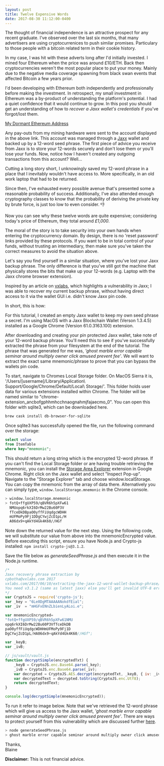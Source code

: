 ```yaml
---
layout: post
title: Twelve Expensive Words
date: 2017-08-30 11:12:00-0400
---
```


The thought of financial independence is an attractive prospect for any recent graduate. I've observed over the last six months, that many advertisers are using cryptocurrenices to push similar promises. Particulary to those people with a bitcoin related term in their cookie history.

In my case, I was hit with these adverts long after I'd initially invested. I mined four Ethereum when the price was around £10/ETH. Back then cryptocurrencies weren't the most popular place to put your money. Mainly due to the negative media coverage spawning from black swan events that affected Bitcoin a few years prior.

I'd been developing with Ethereum both independently and professionally before making the investment. In retrospect, my small investment in Ethereum was a by-product of understanding the platform's potential. I had a quiet confidence that it would continue to grow. In this post you should get an understanding of how to *recover a Jaxx wallet's credentials* if you've forgot/lost them.

[My Dormant Ethereum Address](https://etherscan.io/address/0x9393c36b0869f70c89d99be4b2a77f9fef710d59)

Any pay-outs from my mining hardware were sent to the account displayed in the above link. This account was managed through a [Jaxx](https://jaxx.io/) wallet and backed up by a 12-word seed phrase. The first piece of advice you receive from Jaxx is to store your 12-words securely and don't lose them or you'll lose your funds. Now, notice how I haven't created any outgoing transactions from this account? Well…

Cutting a long story short, I unknowingly saved my 12-word phrase in a place that I inevitably wouldn't have access to. More specifically, in an old work laptop that had to be returned.

Since then, I've exhausted every possible avenue that's presented some a reasonable probability of success. Additionally, I've also attended enough cryptography classes to know that the probability of deriving the private key by brute force, is just too low to even consider. 👎

Now you can see why these twelve words are quite expensive; considering today's price of Ethereum, they total around *£1,000*.

The moral of the story is to take security into your own hands when entering the cryptocurrency domain. By design, there is no 'reset password' links provided by these protocols. If you want to be in total control of your funds, without trusting an intermediary, then make sure you've taken the correct measures to avoid the situation above.

Let's say you find yourself in a similar situation, where you've lost your Jaxx backup phrase. The only difference is that you've still got the machine that physically stores the bits that make up your 12-words (e.g. Laptop with the Jaxx chrome browser extension). 

Inspired by an article on [vxlabs](https://vxlabs.com/2017/06/10/extracting-the-jaxx-12-word-wallet-backup-phrase/), which highlights a vulnerability in Jaxx; I was able to recover my current backup phrase, without having direct access to it via the wallet GUI i.e. didn't know Jaxx pin code.

In short, this is how:

For this tutorial, I created an empty Jaxx wallet to keep my own seed phrase a secret. I'm using MacOS with a Jaxx Blockchain Wallet (Verson  1.3.4.5) installed as a Google Chrome (Version 61.0.3163.100) extension.

After downloading and creating your pin protected Jaxx wallet, take note of your 12-word backup phrase. You'll need this to see if you've successfully extracted the phrase from your filesystem at the end of the tutorial. The phrase that was generated for me was, *'ghost marble error capable seminar around multiply owner click amused prevent fee'*. We will want to extract the exact same mnemonic/phrase to prove that you can bypass the wallets pin code.

To start, navigate to Chromes Local Storage folder. On MacOS Sierra it is, '/Users/[username]/Library/Application\ Support/Google/Chrome/Default/Local\ Storage/'. This folder holds user data for various extensions installed within Chrome. The folder will be named similar to "chrome-extension_ancbofgphhmhcchnaognahmjfajaecmo_0". You can open this folder with sqlite3, which can be downloaded here.
```bash
brew cask install db-browser-for-sqlite
```

Once sqlite3 has successfully opened the file, run the following command over the storage:
```sql
select value
from ItemTable
where key="mnemonic";
```

This should return a long string which is the encrypted 12-word phrase. If you can't find the Local Storage folder or are having trouble retrieving the mnemonic, you can install the [Storage Area Explorer](https://chrome.google.com/webstore/detail/storage-area-explorer/ocfjjjjhkpapocigimmppepjgfdecjkb?hl=en) extension in Google Chrome. Right click on the Jaxx wallet and select "Inspect Pop-up". Navigate to the "Storage Explorer" tab and choose window.localStorage. You can copy the mnemonic from the array of data there. Alternatively you can simply type, `window.localStorage.mnemonic` in the Chrome console.

```bash
> window.localStorage.mnemonic 
> fotQ+ffgUXP59/qBVR6h5pXFw61
  NMUopq6rkXI6DrMw22Bu60P3V
  fTceDkDBpaO0yffFiUqdgcWDHH
  mUFMoPy9Fj1DDgCYwjZcD1pL/H
  A06dx9+qAkYd4Gk4K60//HGf
```

Note down the returned value for the next step. Using the following code, we will substitute our value from above into the mnemonicEncrypted value. Before executing this script, ensure you have Node.js and Crypto-js installed: `npm install crypto-js@3.1.2`.

Save the file below as *generateSeedPhrase.js* and then execute it in the Node.js runtime.
```javascript
/* 
Jaxx recovery phrase extraction by
cpbotha@vxlabs.com 2017
vxlabs.com/2017/06/10/extracting-the-jaxx-12-word-wallet-backup-phrase/
You need v3.1.2 (same as latest jaxx) else you'll get invalid UTF-8 error
*/
var CryptoJS = require('crypto-js');
var _key = "6Le0DgMTAAAAANokdfEial";
var _iv  = "mHGFxENnZLbienLyALoi.e";

var mnemonicEncrypted=
"fotQ+ffgUXP59/qBVR6h5pXFw61NMU
opq6rkXI6DrMw22Bu60P3VfTceDkDB
paO0yffFiUqdgcWDHHmUFMoPy9Fj1D
DgCYwjZcD1pL/HA06dx9+qAkYd4Gk4K60//HGf";

var _keyB;
var _ivB;

// js/vault/vault.js
function decryptSimple(encryptedTxt) {
    _keyB = CryptoJS.enc.Base64.parse(_key);
    _ivB = CryptoJS.enc.Base64.parse(_iv);   
    var decrypted = CryptoJS.AES.decrypt(encryptedTxt, _keyB, { iv: _ivB });
    var decryptedText = decrypted.toString(CryptoJS.enc.Utf8);
    return decryptedText;
}

console.log(decryptSimple(mnemonicEncrypted));
```

To run it refer to image below. Note that we've retrieved the 12-word phrase which will give us access to the Jaxx wallet, *'ghost marble error capable seminar around multiply owner click amused prevent fee'*. There are ways to protect yourself from this vulnerability which are discussed further [here](https://vxlabs.com/2017/06/10/extracting-the-jaxx-12-word-wallet-backup-phrase/).

```bash
> node generateSeedPhrase.js 
> ghost marble error capable seminar around multiply owner click amused prevent fee
```

Thanks,  
Blaine

**Disclaimer:** This is not financial advice.